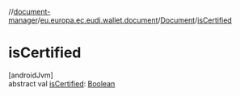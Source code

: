 //[document-manager](../../../index.md)/[eu.europa.ec.eudi.wallet.document](../index.md)/[Document](index.md)/[isCertified](is-certified.md)

# isCertified

[androidJvm]\
abstract
val [isCertified](is-certified.md): [Boolean](https://kotlinlang.org/api/latest/jvm/stdlib/kotlin/-boolean/index.html)
